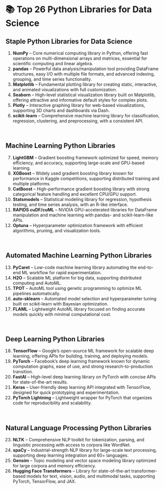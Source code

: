 # 📚 Top 26 Python Libraries for Data Science



## Staple Python Libraries for Data Science
1. **NumPy** – Core numerical computing library in Python, offering fast operations on multi-dimensional arrays and matrices, essential for scientific computing and linear algebra.  
2. **pandas** – Powerful data analysis/manipulation tool providing DataFrame structures, easy I/O with multiple file formats, and advanced indexing, grouping, and time series functionality.  
3. **Matplotlib** – Fundamental plotting library for creating static, interactive, and animated visualizations with full customization.  
4. **Seaborn** – High-level statistical visualization library built on Matplotlib, offering attractive and informative default styles for complex plots.  
5. **Plotly** – Interactive graphing library for web-based visualizations, supporting 3D charts and dashboards via Dash.  
6. **scikit-learn** – Comprehensive machine learning library for classification, regression, clustering, and preprocessing, with a consistent API.


<br>

## Machine Learning Python Libraries
7. **LightGBM** – Gradient boosting framework optimized for speed, memory efficiency, and accuracy, supporting large-scale and GPU-based learning.  
8. **XGBoost** – Widely used gradient boosting library known for performance in Kaggle competitions, supporting distributed training and multiple platforms.  
9. **CatBoost** – High-performance gradient boosting library with strong categorical feature handling and excellent CPU/GPU support.  
10. **Statsmodels** – Statistical modeling library for regression, hypothesis testing, and time series analysis, with an R-like interface.  
11. **RAPIDS cuDF/cuML** – NVIDIA GPU-accelerated libraries for DataFrame manipulation and machine learning with pandas- and scikit-learn-like APIs.  
12. **Optuna** – Hyperparameter optimization framework with efficient algorithms, pruning, and visualization tools.

<br>


## Automated Machine Learning Python Libraries
13. **PyCaret** – Low-code machine learning library automating the end-to-end ML workflow for rapid experimentation.  
14. **H2O** – Scalable ML platform for big data, supporting distributed computing and AutoML.  
15. **TPOT** – AutoML tool using genetic programming to optimize ML pipelines automatically.  
16. **auto-sklearn** – Automated model selection and hyperparameter tuning built on scikit-learn with Bayesian optimization.  
17. **FLAML** – Lightweight AutoML library focused on finding accurate models quickly with minimal computational cost.

<br>


## Deep Learning Python Libraries
18. **TensorFlow** – Google’s open-source ML framework for scalable deep learning, offering APIs for building, training, and deploying models.  
19. **PyTorch** – Facebook’s deep learning framework known for dynamic computation graphs, ease of use, and strong research-to-production transition.  
20. **FastAI** – High-level deep learning library on PyTorch with concise APIs for state-of-the-art results.  
21. **Keras** – User-friendly deep learning API integrated with TensorFlow, designed for quick prototyping and experimentation.  
22. **PyTorch Lightning** – Lightweight wrapper for PyTorch that organizes code for reproducibility and scalability.


<br>

## Natural Language Processing Python Libraries
23. **NLTK** – Comprehensive NLP toolkit for tokenization, parsing, and linguistic processing with access to corpora like WordNet.  
24. **spaCy** – Industrial-strength NLP library for large-scale text processing, supporting deep learning integration and 60+ languages.  
25. **Gensim** – Topic modeling and vector space modeling library optimized for large corpora and memory efficiency.  
26. **Hugging Face Transformers** – Library for state-of-the-art transformer-based models for text, vision, audio, and multimodal tasks, supporting PyTorch, TensorFlow, and JAX.
